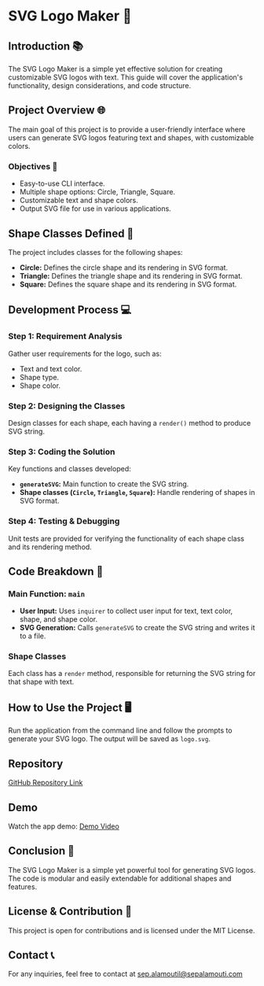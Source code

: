 # SVG Logo Maker 🎨

## Introduction 📚

The SVG Logo Maker is a simple yet effective solution for creating customizable SVG logos with text. This guide will cover the application's functionality, design considerations, and code structure.

## Project Overview 🌐

The main goal of this project is to provide a user-friendly interface where users can generate SVG logos featuring text and shapes, with customizable colors.

### Objectives 🎯

- Easy-to-use CLI interface.
- Multiple shape options: Circle, Triangle, Square.
- Customizable text and shape colors.
- Output SVG file for use in various applications.

## Shape Classes Defined 🧩

The project includes classes for the following shapes:

- **Circle:** Defines the circle shape and its rendering in SVG format.
- **Triangle:** Defines the triangle shape and its rendering in SVG format.
- **Square:** Defines the square shape and its rendering in SVG format.

## Development Process 💻

### Step 1: Requirement Analysis

Gather user requirements for the logo, such as:

- Text and text color.
- Shape type.
- Shape color.

### Step 2: Designing the Classes

Design classes for each shape, each having a `render()` method to produce SVG string.

### Step 3: Coding the Solution

Key functions and classes developed:

- **`generateSVG`:** Main function to create the SVG string.
- **Shape classes (`Circle`, `Triangle`, `Square`):** Handle rendering of shapes in SVG format.

### Step 4: Testing & Debugging

Unit tests are provided for verifying the functionality of each shape class and its rendering method.

## Code Breakdown 🧠

### Main Function: `main`

- **User Input:** Uses `inquirer` to collect user input for text, text color, shape, and shape color.
- **SVG Generation:** Calls `generateSVG` to create the SVG string and writes it to a file.

### Shape Classes

Each class has a `render` method, responsible for returning the SVG string for that shape with text.

## How to Use the Project 🖥️

Run the application from the command line and follow the prompts to generate your SVG logo. The output will be saved as `logo.svg`.

## Repository
[GitHub Repository Link](https://github.com/MrSep01/SVG_Logo_Maker)

## Demo 
Watch the app demo:
[Demo Video]()

## Conclusion 🏁

The SVG Logo Maker is a simple yet powerful tool for generating SVG logos. The code is modular and easily extendable for additional shapes and features.

## License & Contribution 📜

This project is open for contributions and is licensed under the MIT License.

## Contact 📞

For any inquiries, feel free to contact at sep.alamoutil@sepalamouti.com
